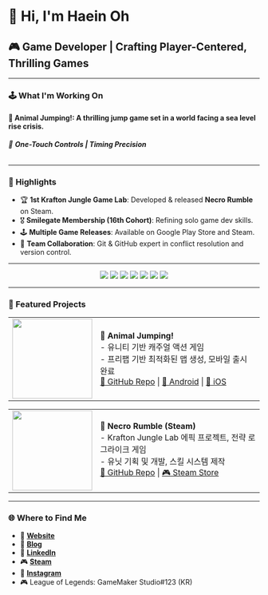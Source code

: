 # 👋 Hi, I'm Haein Oh
## 🎮 Game Developer | Crafting Player-Centered, Thrilling Games

---

### 🕹️ What I'm Working On
#### 🌊 **Animal Jumping!**: A thrilling jump game set in a world facing a sea level rise crisis.
###### 🎯 **One-Touch Controls | Timing Precision**
---

### 🌟 Highlights
- 🏆 **1st Krafton Jungle Game Lab**: Developed & released **Necro Rumble** on Steam.
- 🎖️ **Smilegate Membership (16th Cohort)**: Refining solo game dev skills.
- 🕹️ **Multiple Game Releases**: Available on Google Play Store and Steam.
- 👥 **Team Collaboration**: Git & GitHub expert in conflict resolution and version control.

---

<div align="center">
  <img src="https://img.shields.io/badge/Unity-100000?style=for-the-badge&logo=unity&logoColor=white"/>
  <img src="https://img.shields.io/badge/GameMaker-FF0000?style=for-the-badge&logo=gamemaker&logoColor=white"/>
  <img src="https://img.shields.io/badge/C%2B%2B-00599C?style=for-the-badge&logo=c%2B%2B&logoColor=white"/>
  <img src="https://img.shields.io/badge/C%23-239120?style=for-the-badge&logo=c-sharp&logoColor=white"/>
  <img src="https://img.shields.io/badge/Python-3776AB?style=for-the-badge&logo=python&logoColor=white"/>
  <img src="https://img.shields.io/badge/JavaScript-F7DF1E?style=for-the-badge&logo=javascript&logoColor=black"/>
  <img src="https://img.shields.io/badge/Git-F05032?style=for-the-badge&logo=git&logoColor=white"/>
</div>

---

### 🚀 Featured Projects

<table>
  <tr>
    <td width="160">
      <a href="https://github.com/badarang/AnimalJumping_Sample" target="_blank">
        <img src="https://github.com/user-attachments/assets/c2c46ec6-770c-46db-8af2-b604e30742c5" width="160">
      </a>
    </td>
    <td valign="middle">
      🔹 <strong>Animal Jumping!</strong><br>
      - 유니티 기반 캐주얼 액션 게임<br>
      - 프리팹 기반 최적화된 맵 생성, 모바일 출시 완료<br>
      <a href="https://github.com/badarang/AnimalJumping_Sample" target="_blank">📂 GitHub Repo</a> |
      <a href="https://play.google.com/store/apps/details?id=com.Badarang.AnimalJumping&hl=ko" target="_blank">📱 Android</a> |
      <a href="https://apps.apple.com/kr/app/%EC%95%A0%EB%8B%88%EB%A9%80-%EC%A0%90%ED%95%91/id6590631455" target="_blank">🍎 iOS</a>
    </td>
  </tr>
</table>

<table>
  <tr>
    <td width="160">
      <a href="https://github.com/badarang/NecroRumble/" target="_blank">
        <img src="https://github.com/user-attachments/assets/3595473a-dd19-41cd-bf42-fb18d063f810" width="160">
      </a>
    </td>
    <td valign="middle">
      🔸 <strong>Necro Rumble (Steam)</strong><br>
      - Krafton Jungle Lab 에픽 프로젝트, 전략 로그라이크 게임<br>
      - 유닛 기획 및 개발, 스킬 시스템 제작<br>
      <a href="https://github.com/badarang/NecroRumble" target="_blank">📂 GitHub Repo</a> |
      <a href="https://store.steampowered.com/app/2735950/Necro_Rumble/" target="_blank">🎮 Steam Store</a>
    </td>
  </tr>
</table>


---

### 🌐 Where to Find Me
- 🔗 **[Website](https://haein.life)**
- 📝 **[Blog](https://badarang.tistory.com)**
- 💼 **[LinkedIn](https://www.linkedin.com/in/haein-oh-979b29304/)**
- 🎮 **[Steam](https://steamcommunity.com/profiles/76561198190681906/)**
- 📸 **[Instagram](https://instagram.com/h4ein)**
- 🎮 League of Legends: GameMaker Studio#123 (KR)
